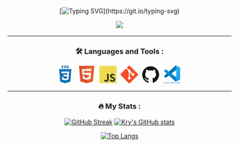 <div align="center">

[![Typing SVG](https://readme-typing-svg.demolab.com?font=Fira+Code&duration=4000&pause=1000&color=purple&width=435&lines=Hi%2C+my+name+is+Kry!;I'm+just+a+coder;And+I'm+trying+to+be+a+developer!!!)](https://git.io/typing-svg)

</div>




<div align="center">
  <img src="https://media.giphy.com/media/M9gbBd9nbDrOTu1Mqx/giphy.gif" width="200"
</div>

---
 
<div align="center">                                                                                                  
                                                                                                  
### :hammer_and_wrench: Languages and Tools :
                                                                                                
  <img src="https://github.com/devicons/devicon/blob/master/icons/css3/css3-plain-wordmark.svg"  title="CSS3" alt="CSS" width="40" height="40"/>&nbsp;
  <img src="https://github.com/devicons/devicon/blob/master/icons/html5/html5-original.svg" title="HTML5" alt="HTML" width="40" height="40"/>&nbsp;
  <img src="https://github.com/devicons/devicon/blob/master/icons/javascript/javascript-original.svg" title="JavaScript" alt="JavaScript" width="40" height="40"/>&nbsp;
  <img src="https://github.com/devicons/devicon/blob/master/icons/git/git-original.svg" title="JavaScript" alt="JavaScript" width="40" height="40"/>&nbsp;
  <img src="https://github.com/devicons/devicon/blob/master/icons/github/github-original.svg" title="JavaScript" alt="JavaScript" width="40" height="40"/>&nbsp;
  <img src="https://github.com/devicons/devicon/blob/master/icons/vscode/vscode-original-wordmark.svg" title="JavaScript" alt="JavaScript" width="40" height="40"/>&nbsp;

</div>

 ---

<div align="center">

### :fire: My Stats :

[![GitHub Streak](http://github-readme-streak-stats.herokuapp.com?user=KrySoSad&theme=tokyonight )](https://git.io/streak-stats)   [![Kry's GitHub stats](https://github-readme-stats.vercel.app/api?username=KrySoSad&show_icons=true&theme=tokyonight )](https://github.com/anuraghazra/github-readme-stats)


</div>
<div align="center">

[![Top Langs](https://github-readme-stats.vercel.app/api/top-langs/?username=KrySoSad&layout=compact&theme=tokyonight )](https://github.com/anuraghazra/github-readme-stats)

</div>
